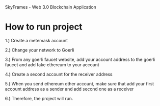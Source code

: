 SkyFrames - Web 3.0 Blockchain Application

# How to run project
1.) Create a metemask account

2.) Change your network to Goerli

3.) From any goerli faucet website, add your account address to the goerli faucet and add fake ethereum to your account

4.) Create a second account for the receiver address

5.) When you send ethereum other account, make sure that add your first account address as a sender and add second one as a receiver

6.) Therefore, the project will run. 
